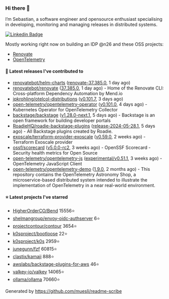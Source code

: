 ### Hi there 👋

I’m Sebastian, a software engineer and opensource enthusiast specialising in developing, monitoring and managing releases in distributed systems.    

[![Linkedin Badge](https://img.shields.io/badge/-LinkedIn-blue?style=flat&logo=Linkedin&logoColor=white&link=https://www.linkedin.com/in/sebastian-poxhofer/)](https://www.linkedin.com/in/sebastian-poxhofer/)

Mostly working right now on building an IDP @n26 and these OSS projects:
- [Renovate](https://github.com/renovatebot/renovate)
- [OpenTelemetry](https://github.com/open-telemetry)



#### 🚀 Latest releases I've contributed to

- [renovatebot/helm-charts](https://github.com/renovatebot/helm-charts) ([renovate-37.385.0](https://github.com/renovatebot/helm-charts/releases/tag/renovate-37.385.0), 1 day ago)
- [renovatebot/renovate](https://github.com/renovatebot/renovate) ([37.385.0](https://github.com/renovatebot/renovate/releases/tag/37.385.0), 1 day ago) - Home of the Renovate CLI: Cross-platform Dependency Automation by Mend.io
- [jpkrohling/otelcol-distributions](https://github.com/jpkrohling/otelcol-distributions) ([v0.101.7](https://github.com/jpkrohling/otelcol-distributions/releases/tag/v0.101.7), 3 days ago)
- [open-telemetry/opentelemetry-operator](https://github.com/open-telemetry/opentelemetry-operator) ([v0.101.0](https://github.com/open-telemetry/opentelemetry-operator/releases/tag/v0.101.0), 4 days ago) - Kubernetes Operator for OpenTelemetry Collector
- [backstage/backstage](https://github.com/backstage/backstage) ([v1.28.0-next.1](https://github.com/backstage/backstage/releases/tag/v1.28.0-next.1), 5 days ago) - Backstage is an open framework for building developer portals
- [RoadieHQ/roadie-backstage-plugins](https://github.com/RoadieHQ/roadie-backstage-plugins) ([release-2024-05-28.1](https://github.com/RoadieHQ/roadie-backstage-plugins/releases/tag/release-2024-05-28.1), 5 days ago) - All Backstage plugins created by Roadie.
- [exoscale/terraform-provider-exoscale](https://github.com/exoscale/terraform-provider-exoscale) ([v0.59.0](https://github.com/exoscale/terraform-provider-exoscale/releases/tag/v0.59.0), 2 weeks ago) - Terraform Exoscale provider
- [ossf/scorecard](https://github.com/ossf/scorecard) ([v5.0.0-rc2](https://github.com/ossf/scorecard/releases/tag/v5.0.0-rc2), 3 weeks ago) - OpenSSF Scorecard - Security health metrics for Open Source
- [open-telemetry/opentelemetry-js](https://github.com/open-telemetry/opentelemetry-js) ([experimental/v0.51.1](https://github.com/open-telemetry/opentelemetry-js/releases/tag/experimental/v0.51.1), 3 weeks ago) - OpenTelemetry JavaScript Client
- [open-telemetry/opentelemetry-demo](https://github.com/open-telemetry/opentelemetry-demo) ([1.9.0](https://github.com/open-telemetry/opentelemetry-demo/releases/tag/1.9.0), 2 months ago) - This repository contains the OpenTelemetry Astronomy Shop, a microservice-based distributed system intended to illustrate the implementation of OpenTelemetry in a near real-world environment.

#### ⭐ Latest projects I've starred

- [HigherOrderCO/Bend](https://github.com/HigherOrderCO/Bend) 15556⭐
- [shelmangroup/envoy-oidc-authserver](https://github.com/shelmangroup/envoy-oidc-authserver) 6⭐
- [projectcontour/contour](https://github.com/projectcontour/contour) 3654⭐
- [k0sproject/bootloose](https://github.com/k0sproject/bootloose) 22⭐
- [k0sproject/k0s](https://github.com/k0sproject/k0s) 2959⭐
- [junegunn/fzf](https://github.com/junegunn/fzf) 60815⭐
- [clastix/kamaji](https://github.com/clastix/kamaji) 888⭐
- [awslabs/backstage-plugins-for-aws](https://github.com/awslabs/backstage-plugins-for-aws) 46⭐
- [valkey-io/valkey](https://github.com/valkey-io/valkey) 14065⭐
- [ollama/ollama](https://github.com/ollama/ollama) 70660⭐



Generated by https://github.com/muesli/readme-scribe
